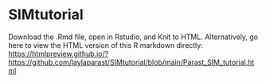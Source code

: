 # SIMtutorial


Download the .Rmd file, open in Rstudio, and Knit to HTML. Alternatively, go here to view the HTML version of this R markdown directly: https://htmlpreview.github.io/?https://github.com/laylaparast/SIMtutorial/blob/main/Parast_SIM_tutorial.html
